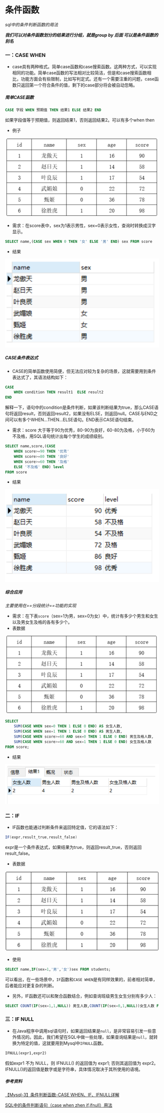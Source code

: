 # 条件函数

*sql中的条件判断函数的用法*

***我们可以对条件函数划分的结果进行分组，就是group by 后面 可以是条件函数的别名***

### 一：CASE WHEN

+ case具有两种格式。简单case函数和case搜索函数。这两种方式，可以实现相同的功能。简单case函数的写法相对比较简洁，但是和case搜索函数相比，功能方面会有些限制，比如写判定式。还有一个需要注重的问题，case函数只返回第一个符合条件的值，剩下的case部分将会被自动忽略。

##### 简单CASE函数

```sql
CASE 字段 WHEN 预期值 THEN 结果1 ELSE 结果2 END
```

如果字段值等于预期值，则返回结果1，否则返回结果2。可以有多个when then

+ 例子

![image-20230308204958636](condition_func.assets/image-20230308204958636.png)

+ 需求：在score表中，sex为1表示男性，sex=0表示女性，查询时转换成汉字显示。
```sql
SELECT name,(CASE sex WHEN 0 THEN '女' ELSE '男' END) sex FROM score
```

+ 结果

![image-20230308205031119](condition_func.assets/image-20230308205031119.png)



##### CASE条件表达式

+ CASE的简单函数使用简便，但无法应对较为复杂的场景，这就需要用到条件表达式了，其语法结构如下：

```sql
CASE 
	WHEN condition THEN result1  ELSE result2
END
```

解释一下，语句中的condition是条件判断，如果该判断结果为true，那么CASE语句将返回result，否则返回result2，如果没有ELSE，则返回null。CASE与END之间可以有多个WHEN…THEN…ELSE语句。END表示CASE语句结束。

+ 需求：score 大于等于90为优秀，80-90为良好，60-80为及格，小于60为不及格，用SQL语句统计出每个学生的成绩级别。

```sql
SELECT name,score,(CASE 
	WHEN score>=90 THEN '优秀' 
	WHEN score>=80 THEN '良好' 
	WHEN score>=60 THEN '及格' 
	ELSE '不及格' END) level 
FROM score
```

+ 结果

![image-20230308205638282](condition_func.assets/image-20230308205638282.png)

##### 综合应用

*主要使用在==分段统计==功能的实现*

+ 需求：在下表`score`（sex=1为男，sex=0为女）中，统计有多少个男生和女生以及男女生及格的各有多少个。
+ 表数据

![image-20230308205914676](condition_func.assets/image-20230308205914676.png)

```sql
SELECT 
	SUM(CASE WHEN sex=0 THEN 1 ELSE 0 END) AS 女生人数,
	SUM(CASE WHEN sex=1 THEN 1 ELSE 0 END) AS 男生人数,
	SUM(CASE WHEN score>=60 AND sex=0 THEN 1 ELSE 0 END) 男生及格人数,
	SUM(CASE WHEN score>=60 AND sex=1 THEN 1 ELSE 0 END) 女生及格人数
FROM score;
```

+ 结果

![image-20230308210044779](condition_func.assets/image-20230308210044779.png)



### 二：IF

+ IF函数也能通过判断条件来返回特定值，它的语法如下：

```java
IF(expr,result_true,result_false)
```

expr是一个条件表达式，如果结果为true，则返回result_true，否则返回result_false。

+ 表数据

![image-20230308211132269](condition_func.assets/image-20230308211132269.png)

+ 使用

```sql
SELECT name,IF(sex=1,'男','女')sex FROM students;
```

可以看出，在一些场景中，`IF`函数和`CASE WHEN`是有同样效果的，前者相对简单，后者能应对更复杂的判断。

+ 另外，IF函数还可以和聚合函数结合，例如查询班级男生女生分别有多少人：

```sql
SELECT COUNT(IF(sex=1,1,NULL)) 男生人数,COUNT(IF(sex=0,1,NULL))女生人数 FROM students
```





### 三：IF NULL

+ 在Java程序中调用sql语句时，如果返回结果是`null`，是非常容易引发一些意外情况的。因此，我们希望在SQL中做一些处理，如果查询结果是`null`，就转换为特定的值，这就要用到Mysql中`IFNULL`函数。

```sql
IFNULL(expr1,expr2)
```

假如expr1 不为 NULL，则 IFNULL() 的返回值为 expr1; 否则其返回值为 expr2。IFNULL()的返回值是数字或是字符串，具体情况取决于其所使用的语境。





##### 参考资料

[【Mysql-3】条件判断函数-CASE WHEN、IF、IFNULL详解](https://cloud.tencent.com/developer/article/1698429)

[SQL中的条件判断语句（case when zhen if,ifnull）用法](https://www.cnblogs.com/hao-1234-1234/p/11466179.html)

